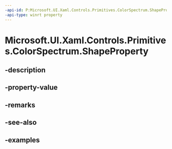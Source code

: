 ```yaml
---
-api-id: P:Microsoft.UI.Xaml.Controls.Primitives.ColorSpectrum.ShapeProperty
-api-type: winrt property
---
```


<!-- Property syntax.
public DependencyProperty ShapeProperty { get; }
-->

# Microsoft.UI.Xaml.Controls.Primitives.ColorSpectrum.ShapeProperty

## -description

## -property-value

## -remarks

## -see-also

## -examples

